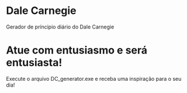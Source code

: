 # Dale Carnegie

Gerador de príncipio diário do Dale Carnegie
 
# Atue com entusiasmo e será entusiasta!

Execute o arquivo DC_generator.exe e receba uma inspiração para o seu dia! 